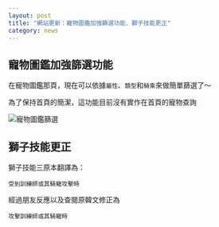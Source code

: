 ```yaml
---
layout: post
title: "網站更新：寵物圖鑑加強篩選功能、獅子技能更正"
category: news
---
```


## 寵物圖鑑加強篩選功能

在寵物圖鑑那頁，現在可以依據```屬性```、```類型```和```騎乘```來做簡單篩選了～

為了保持首頁的簡潔，這功能目前沒有實作在首頁的寵物查詢

<img src="http://i.imgbox.com/66a9rGvK.jpg" title="寵物圖鑑篩選" alt="寵物圖鑑篩選" style="max-width:50%;">

## 獅子技能更正

獅子技能三原本翻譯為：

```
受到訓練師或其騎寵攻擊時
```

經過朋友反應以及查閱原韓文修正為

```
攻擊訓練師或其騎寵時
```
